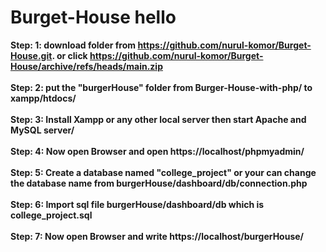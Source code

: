 # Burget-House hello
<b>Step: 1: download folder from https://github.com/nurul-komor/Burget-House.git. or click https://github.com/nurul-komor/Burget-House/archive/refs/heads/main.zip<br>
<br>
<b>Step: 2: put the "burgerHouse" folder from Burger-House-with-php/ to xampp/htdocs/<br>
<br>
<b>Step: 3: Install Xampp or any other local server then start Apache and MySQL server/<br>
<br>
<b>Step: 4: Now open Browser and open https://localhost/phpmyadmin/<br>
<br>
<b>Step: 5: Create a database named "college_project" or your can change the database name from burgerHouse/dashboard/db/connection.php<br>
<br>
<b>Step: 6: Import sql file burgerHouse/dashboard/db which is college_project.sql<br>
<br>
<b>Step: 7: Now open Browser and write https://localhost/burgerHouse/<br>
<br>
